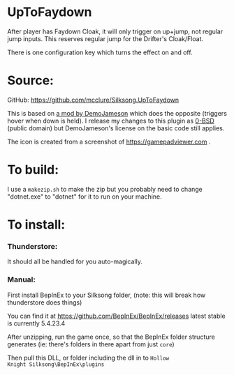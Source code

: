 <h1>UpToFaydown</h1>
After player has Faydown Cloak, it will only trigger on up+jump, not regular jump inputs. This reserves regular jump for the Drifter's Cloak/Float.

There is one configuration key which turns the effect on and off.

<h1>Source:</h1>
GitHub: <a href = "https://github.com/mcclure/Silksong.UpToFaydown">https://github.com/mcclure/Silksong.UpToFaydown</a>

This is based on <a href="https://github.com/DemoJameson/Silksong.MakeFloatGreatAgain">a mod by DemoJameson</a> which does the opposite (triggers hover when down is held). I release my changes to this plugin as [0-BSD](https://opensource.org/license/0bsd) (public domain) but DemoJameson's license on the basic code still applies.

The icon is created from a screenshot of https://gamepadviewer.com .

<h1>To build:</h1>

I use a `makezip.sh` to make the zip but you probably need to change "dotnet.exe" to "dotnet" for it to run on your machine.

<h1>To install:</h1>

<h3>Thunderstore:</h3>
It should all be handled for you auto-magically.

<h3>Manual:</h3>
First install BepInEx to your Silksong folder,
(note: this will break how thunderstore does things)

You can find it at
https://github.com/BepInEx/BepInEx/releases
latest stable is currently 5.4.23.4

After unzipping, run the game once, so that the BepInEx folder structure generates
(ie: there's folders in there apart from just `core`)

Then pull this DLL, or folder including the dll in to
<code>Hollow Knight Silksong\BepInEx\plugins</code>
